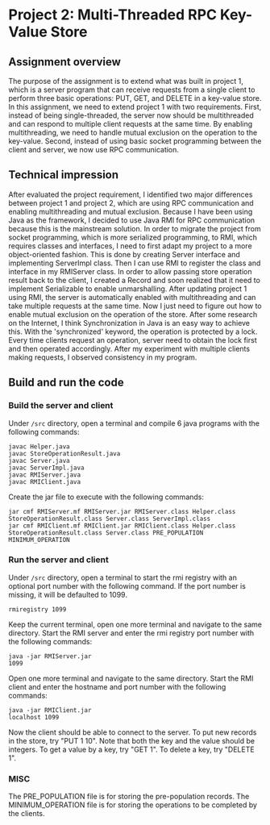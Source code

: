 # Project 2: Multi-Threaded RPC Key-Value Store

## Assignment overview

The purpose of the assignment is to extend what was built in project 1,
which is a server program that can receive requests from a single client
to perform three basic operations: PUT, GET, and DELETE in a key-value store.
In this assignment, we need to extend project 1 with two requirements.
First, instead of being single-threaded, the server now should be multithreaded
and can respond to multiple client requests at the same time.
By enabling multithreading, we need to handle mutual exclusion on the operation
to the key-value. Second, instead of using basic socket programming between
the client and server, we now use RPC communication.

## Technical impression

After evaluated the project requirement, I identified two major differences
between project 1 and project 2, which are using RPC communication and enabling
multithreading and mutual exclusion. Because I have been using Java as the
framework, I decided to use Java RMI for RPC communication because this is the
mainstream solution. In order to migrate the project from socket programming,
which is more serialized programming, to RMI, which requires classes and interfaces,
I need to first adapt my project to a more object-oriented fashion.
This is done by creating Server interface and implementing ServerImpl class.
Then I can use RMI to register the class and interface in my RMIServer class.
In order to allow passing store operation result back to the client, I created
a Record and soon realized that it need to implement Serializable to enable
unmarshalling. After updating project 1 using RMI, the server is automatically
enabled with multithreading and can take multiple requests at the same time.
Now I just need to figure out how to enable mutual exclusion on the operation
of the store. After some research on the Internet, I think Synchronization in
Java is an easy way to achieve this. With the 'synchronized' keyword,
the operation is protected by a lock. Every time clients request an operation,
server need to obtain the lock first and then operated accordingly. After my
experiment with multiple clients making requests, I observed consistency in
my program.

## Build and run the code

### Build the server and client

Under ```/src``` directory, open a terminal and compile 6 java programs with the following commands:

```shell
javac Helper.java
javac StoreOperationResult.java
javac Server.java
javac ServerImpl.java
javac RMIServer.java
javac RMIClient.java
```

Create the jar file to execute with the following commands:

```shell
jar cmf RMIServer.mf RMIServer.jar RMIServer.class Helper.class StoreOperationResult.class Server.class ServerImpl.class
jar cmf RMIClient.mf RMIClient.jar RMIClient.class Helper.class StoreOperationResult.class Server.class PRE_POPULATION MINIMUM_OPERATION
```

### Run the server and client

Under ```/src``` directory, open a terminal to start the rmi registry
with an optional port number with the following command.
If the port number is missing, it will be defaulted to 1099.

```shell
rmiregistry 1099
```

Keep the current terminal, open one more terminal and navigate to the same directory.
Start the RMI server and enter the rmi registry port number with the following commands:

```shell
java -jar RMIServer.jar
1099
```

Open one more terminal and navigate to the same directory.
Start the RMI client and enter the hostname and port number with the following commands:

```shell
java -jar RMIClient.jar
localhost 1099
```

Now the client should be able to connect to the server.
To put new records in the store, try "PUT 1 10".
Note that both the key and the value should be integers.
To get a value by a key, try "GET 1".
To delete a key, try "DELETE 1".

### MISC

The PRE_POPULATION file is for storing the pre-population records.
The MINIMUM_OPERATION file is for storing the operations to be completed by the clients.
